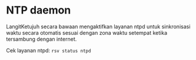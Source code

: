 # NTP daemon

LangitKetujuh secara bawaan mengaktifkan layanan ntpd untuk sinkronisasi waktu secara otomatis sesuai dengan zona waktu setempat ketika tersambung dengan internet.

Cek layanan ntpd: `rsv status ntpd`
